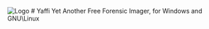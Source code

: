 ![Logo](https://github.com/tedsmith/yaffi/blob/master/Logo/YAFFILogo2.png) # Yaffi
Yet Another Free Forensic Imager, for Windows and GNU\Linux
